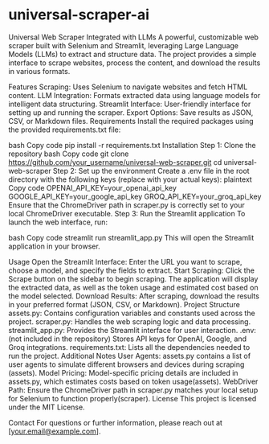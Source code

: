 # universal-scraper-ai
Universal Web Scraper Integrated with LLMs
A powerful, customizable web scraper built with Selenium and Streamlit, leveraging Large Language Models (LLMs) to extract and structure data. The project provides a simple interface to scrape websites, process the content, and download the results in various formats.

Features
Scraping: Uses Selenium to navigate websites and fetch HTML content.
LLM Integration: Formats extracted data using language models for intelligent data structuring.
Streamlit Interface: User-friendly interface for setting up and running the scraper.
Export Options: Save results as JSON, CSV, or Markdown files.
Requirements
Install the required packages using the provided requirements.txt file:

bash
Copy code
pip install -r requirements.txt
Installation
Step 1: Clone the repository
bash
Copy code
git clone https://github.com/your_username/universal-web-scraper.git
cd universal-web-scraper
Step 2: Set up the environment
Create a .env file in the root directory with the following keys (replace with your actual keys):
plaintext
Copy code
OPENAI_API_KEY=your_openai_api_key
GOOGLE_API_KEY=your_google_api_key
GROQ_API_KEY=your_groq_api_key
Ensure that the ChromeDriver path in scraper.py is correctly set to your local ChromeDriver executable.
Step 3: Run the Streamlit application
To launch the web interface, run:

bash
Copy code
streamlit run streamlit_app.py
This will open the Streamlit application in your browser.

Usage
Open the Streamlit Interface: Enter the URL you want to scrape, choose a model, and specify the fields to extract.
Start Scraping: Click the Scrape button on the sidebar to begin scraping. The application will display the extracted data, as well as the token usage and estimated cost based on the model selected.
Download Results: After scraping, download the results in your preferred format (JSON, CSV, or Markdown).
Project Structure
assets.py: Contains configuration variables and constants used across the project.
scraper.py: Handles the web scraping logic and data processing.
streamlit_app.py: Provides the Streamlit interface for user interaction.
.env: (not included in the repository) Stores API keys for OpenAI, Google, and Groq integrations.
requirements.txt: Lists all the dependencies needed to run the project.
Additional Notes
User Agents: assets.py contains a list of user agents to simulate different browsers and devices during scraping​(assets).
Model Pricing: Model-specific pricing details are included in assets.py, which estimates costs based on token usage​(assets).
WebDriver Path: Ensure the ChromeDriver path in scraper.py matches your local setup for Selenium to function properly​(scraper).
License
This project is licensed under the MIT License.

Contact
For questions or further information, please reach out at [your.email@example.com].
